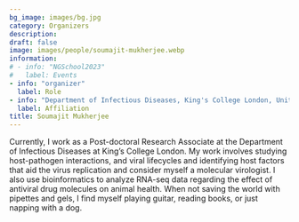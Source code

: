 ```yaml
---
bg_image: images/bg.jpg
category: Organizers
description: 
draft: false
image: images/people/soumajit-mukherjee.webp
information:
# - info: "NGSchool2023"
#   label: Events
- info: "organizer"
  label: Role
- info: "Department of Infectious Diseases, King's College London, United Kingdom"
  label: Affiliation
title: Soumajit Mukherjee
---
```


Currently, I work as a Post-doctoral Research Associate at the Department of Infectious Diseases at King’s College London. My work involves studying host-pathogen interactions, and viral lifecycles and identifying host factors that aid the virus replication and consider myself a molecular virologist. I also use bioinformatics to analyze RNA-seq data regarding the effect of antiviral drug molecules on animal health. When not saving the world with pipettes and gels, I find myself playing guitar, reading books, or just napping with a dog.
